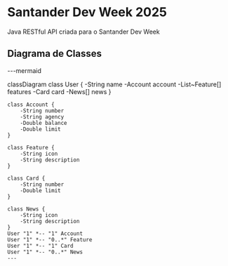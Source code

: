 # Santander Dev Week 2025
Java RESTful API criada para o Santander Dev Week

## Diagrama de Classes

---mermaid


classDiagram
    class User {
        -String name
        -Account account
        -List~Feature[] features
        -Card card
        -News[] news
    }

    class Account {
        -String number
        -String agency
        -Double balance
        -Double limit
    }

    class Feature {
        -String icon
        -String description
    }

    class Card {
        -String number
        -Double limit
    }

    class News {
        -String icon
        -String description
    }
    User "1" *-- "1" Account
    User "1" *-- "0..*" Feature
    User "1" *-- "1" Card
    User "1" *-- "0..*" News
    ---
   
